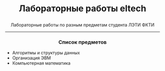 # <p align = "center"> Лабораторные работы eltech </p>

<p align = "center"> Лабораторные работы по разным предметам студента ЛЭТИ ФКТИ</p>

---

### <p align = "center">Список предметов </p>

- Алгоритмы и структуры данных
- Организация ЭВМ
- Компьютерная математика
